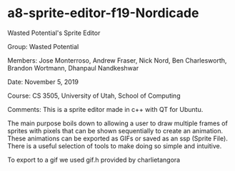 # a8-sprite-editor-f19-Nordicade
Wasted Potential's Sprite Editor

Group:     Wasted Potential

Members:   Jose Monterroso, Andrew Fraser, Nick Nord, Ben Charlesworth, Brandon Wortmann, Dhanpaul Nandkeshwar

Date:      November 5, 2019

Course:    CS 3505, University of Utah, School of Computing

Comments:
This is a sprite editor made in c++ with QT for Ubuntu.

The main purpose boils down to allowing a user to draw multiple frames of sprites with pixels that
can be shown sequentially to create an animation. These animations can be exported as GIFs or saved
as an ssp (Sprite File). There is a useful selection of tools to make doing so simple and intuitive.

To export to a gif we used gif.h provided by charlietangora
